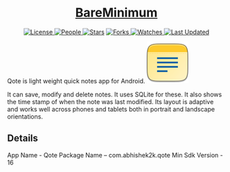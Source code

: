 <div align = "center">

<h1><a href="https://2kabhishek.github.io/Qote">BareMinimum</a></h1>

<a href="https://github.com/2KAbhishek/Qote/blob/main/LICENSE">
<img alt="License" src="https://img.shields.io/github/license/2kabhishek/Qote?style=flat&color=eee&label="> </a>

<a href="https://github.com/2KAbhishek/Qote/graphs/contributors">
<img alt="People" src="https://img.shields.io/github/contributors/2kabhishek/Qote?style=flat&color=ffaaf2&label=People"> </a>

<a href="https://github.com/2KAbhishek/Qote/stargazers">
<img alt="Stars" src="https://img.shields.io/github/stars/2kabhishek/Qote?style=flat&color=98c379&label=Stars"></a>

<a href="https://github.com/2KAbhishek/Qote/network/members">
<img alt="Forks" src="https://img.shields.io/github/forks/2kabhishek/Qote?style=flat&color=66a8e0&label=Forks"> </a>

<a href="https://github.com/2KAbhishek/Qote/watchers">
<img alt="Watches" src="https://img.shields.io/github/watchers/2kabhishek/Qote?style=flat&color=f5d08b&label=Watches"> </a>

<a href="https://github.com/2KAbhishek/Qote/pulse">
<img alt="Last Updated" src="https://img.shields.io/github/last-commit/2kabhishek/Qote?style=flat&color=e06c75&label="> </a>

</div>

Qote is light weight quick notes app for Android.
![Qote](app/src/main/res/mipmap-xhdpi/qote.png)

It can save, modify and delete notes. It uses SQLite for these.
It also shows the time stamp of when the note was last modified.
Its layout is adaptive and works well across phones and tablets both in portrait and landscape orientations.

## Details

App Name - Qote
Package Name – com.abhishek2k.qote
Min Sdk Version - 16
